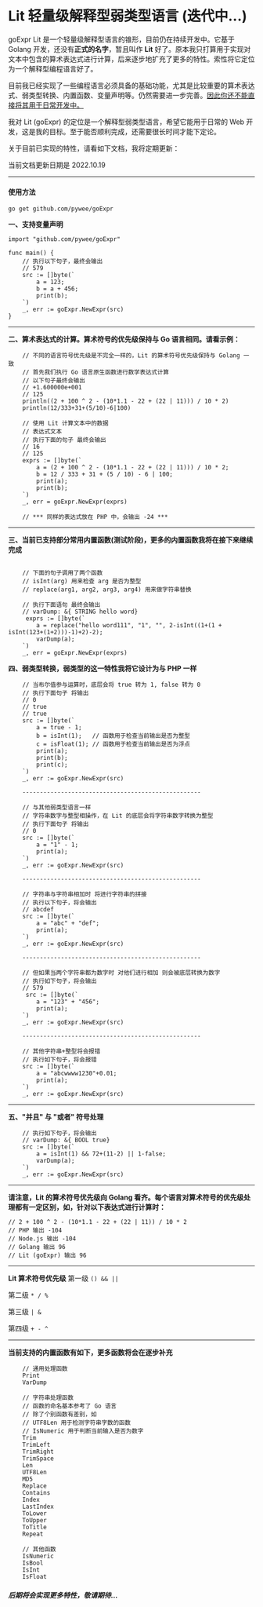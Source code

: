 # Lit 轻量级解释型弱类型语言 (迭代中...)


goExpr Lit 是一个轻量级解释型语言的锥形，目前仍在持续开发中。它基于 Golang 开发，还没有<b>正式的名字</b>，暂且叫作 <b>Lit</b> 好了。原本我只打算用于实现对文本中包含的算术表达式进行计算，后来逐步地扩充了更多的特性。索性将它定位为一个解释型编程语言好了。

目前我已经实现了一些编程语言必须具备的基础功能，尤其是比较重要的算术表达式、弱类型转换、内置函数、变量声明等。仍然需要进一步完善。<u>因此你还不能直接将其用于日常开发中。</u>

我对 Lit (goExpr) 的定位是一个解释型弱类型语言，希望它能用于日常的 Web 开发，这是我的目标。至于能否顺利完成，还需要很长时间才能下定论。

关于目前已实现的特性，请看如下文档，我将定期更新：

当前文档更新日期是 2022.10.19

---

#### 使用方法


```
go get github.com/pywee/goExpr
```



**一、支持变量声明**
```golang
import "github.com/pywee/goExpr"

func main() {
    // 执行以下句子，最终会输出
    // 579
    src := []byte(`
        a = 123;
        b = a + 456;
        print(b);
    `)
    _, err := goExpr.NewExpr(src)
}

```

---

**二、算术表达式的计算。算术符号的优先级保持与 Go 语言相同。请看示例：**

```golang
    // 不同的语言符号优先级是不完全一样的，Lit 的算术符号优先级保持与 Golang 一致
    // 首先我们执行 Go 语言原生函数进行数学表达式计算
    // 以下句子最终会输出 
    // +1.600000e+001
    // 125
    println((2 + 100 ^ 2 - (10*1.1 - 22 + (22 | 11))) / 10 * 2)
    println(12/333+31+(5/10)-6|100)

    // 使用 Lit 计算文本中的数据
    // 表达式文本
    // 执行下面的句子 最终会输出
    // 16
    // 125
    exprs := []byte(`
        a = (2 + 100 ^ 2 - (10*1.1 - 22 + (22 | 11))) / 10 * 2;
        b = 12 / 333 + 31 + (5 / 10) - 6 | 100;
        print(a);
        print(b);
    `)
    _, err = goExpr.NewExpr(exprs)

    // *** 同样的表达式放在 PHP 中，会输出 -24 ***

```

---

**三、当前已支持部分常用内置函数(测试阶段)，更多的内置函数我将在接下来继续完成**

```golang

    // 下面的句子调用了两个函数 
    // isInt(arg) 用来检查 arg 是否为整型 
    // replace(arg1, arg2, arg3, arg4) 用来做字符串替换

    // 执行下面语句 最终会输出
    // varDump: &{ STRING hello word} 
     exprs := []byte(`
        a = replace("hello word111", "1", "", 2-isInt((1+(1 + isInt(123+(1+2)))-1)+2)-2);
        varDump(a);
    `)
    _, err = goExpr.NewExpr(exprs)

```

**四、弱类型转换，弱类型的这一特性我将它设计为与 PHP 一样**
```golang
    // 当布尔值参与运算时，底层会将 true 转为 1, false 转为 0
    // 执行下面句子 将输出
    // 0
    // true
    // true
    src := []byte(`
        a = true - 1;
        b = isInt(1);   // 函数用于检查当前输出是否为整型
        c = isFloat(1); // 函数用于检查当前输出是否为浮点
        print(a);
        print(b);
        print(c);
    `)
    _, err := goExpr.NewExpr(src)

    ---------------------------------------------------

    // 与其他弱类型语言一样
    // 字符串数字与整型相操作，在 Lit 的底层会将字符串数字转换为整型
    // 执行下面句子 将输出
    // 0
    src := []byte(`
        a = "1" - 1;
        print(a);
    `)
    _, err := goExpr.NewExpr(src)

    ---------------------------------------------------

    // 字符串与字符串相加时 将进行字符串的拼接
    // 执行以下句子，将会输出
    // abcdef
    src := []byte(`
        a = "abc" + "def";
        print(a);
    `)
    _, err := goExpr.NewExpr(src)

    ---------------------------------------------------

    // 但如果当两个字符串都为数字时 对他们进行相加 则会被底层转换为数字
    // 执行如下句子，将会输出
    // 579
     src := []byte(`
        a = "123" + "456";
        print(a);
    `)
    _, err := goExpr.NewExpr(src)

    ---------------------------------------------------

    // 其他字符串+整型将会报错
    // 执行如下句子，将会报错
    src := []byte(`
    	a = "abcwwww1230"+0.01;
    	print(a);
    `)
    _, err := goExpr.NewExpr(src)
```


---


**五、"并且" 与 "或者" 符号处理**
```golang
    // 执行如下句子，将会输出
    // varDump: &{ BOOL true}
    src := []byte(`
        a = isInt(1) && 72+(11-2) || 1-false;
        varDump(a);
    `)
    _, err := goExpr.NewExpr(src)

```


---



**请注意，Lit 的算术符号优先级向 Golang 看齐。每个语言对算术符号的优先级处理都有一定区别，如，针对以下表达式进行计算时：**

``` golang
// 2 + 100 ^ 2 - (10*1.1 - 22 + (22 | 11)) / 10 * 2
// PHP 输出 -104
// Node.js 输出 -104
// Golang 输出 96
// Lit (goExpr) 输出 96
```

---

**Lit 算术符号优先级**
第一级  ``` () && || ```

第二级  ``` * / % ```

第三级 ```| &``` 

第四级  ``` + - ^ ```

---

**当前支持的内置函数有如下，更多函数将会在逐步补充**
```golang
    // 通用处理函数
    Print
    VarDump

    // 字符串处理函数
    // 函数的命名基本参考了 Go 语言
    // 除了个别函数有差别，如 
    // UTF8Len 用于检测字符串字数的函数
    // IsNumeric 用于判断当前输入是否为数字
    Trim
    TrimLeft
    TrimRight
    TrimSpace
    Len
    UTF8Len
    MD5
    Replace
    Contains
    Index
    LastIndex
    ToLower
    ToUpper
    ToTitle
    Repeat

    // 其他函数
    IsNumeric
    IsBool
    IsInt
    IsFloat
```


##### 后期将会实现更多特性，敬请期待...


